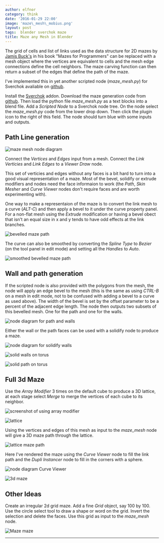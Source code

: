 ```yaml
---
author: elfnor
category: think
date: '2016-01-29 22:00'
image: 'maze\_mesh\_mobius.png'
layout: post
tags:  blender sverchok maze
title: Maze any Mesh in Blender
---
```


<meta property="og:image"
    content="/images/maze_mesh_mobius.png" />
The grid of cells and list of links used as the data structure for 2D mazes by [Jamis Buck\'s](http://weblog.jamisbuck.org/2011/2/7/maze-generation-algorithm-recap) in his book \"Mazes for Programmers\" can be replaced with a mesh object where the vertices are equivalent to cells and the mesh edge connections define the cell neighbors. The maze carving function can then return a subset of the edges that define the path of the maze.

I\'ve implemented this in yet another scripted node (*maze\_mesh.py*) for Sverchok avaliable on [github](https://github.com/elfnor/mazes).

Install the [Sverchok](http://nikitron.cc.ua/sverchok_en.html) addon. Download the maze generation code from [github](https://github.com/elfnor/mazes). Then load the python file *maze\_mesh.py* as a text blocks into a blend file. Add a *Scripted Node* to a Sverchok node tree. On the node select the *maze\_mesh.py* code from the lower drop down. Then click the plugin icon to the right of this field. The node should turn blue with some inputs and outputs.

## Path Line generation

![maze mesh node diagram](%7B%7B%20site.baseurl%20%7D%7D/images/maze_mesh_node_diagram.png)

Connect the *Vertices* and *Edges* input from a mesh. Connect the *Link Verticies* and *Link Edges* to a *Viewer Draw* node.

This set of verticies and edges without any faces is a bit hard to turn into a good visual representation of a maze. Most of the bevel, solidify or extrude modifiers and nodes need the face informaion to work (the *Path*, *Skin Mesher* and *Curve Viewer* nodes don\'t require faces and are worth experimenting with).

One way to make a representaion of the maze is to convert the link mesh to a curve (*ALT-C*) and then apply a bevel to it under the curve property panel. For a non-flat mesh using the *Extrude* modification or having a bevel obect that isn\'t an equal size in x and y tends to have odd effects at the link branches.

![bevelled maze path](%7B%7B%20site.baseurl%20%7D%7D/images/maze_mesh_bevel_path.png)

The curve can also be smoothed by converting the *Spline Type* to *Bezier* (on the tool panel in edit mode) and setting all the *Handles* to *Auto*.

![smoothed bevelled maze path](%7B%7B%20site.baseurl%20%7D%7D/images/maze_mesh_bevel_path_smooth.png)

## Wall and path generation

If the scripted node is also provided with the polygons from the mesh, the node will apply an edge bevel to the mesh (this is the same as using *CTRL-B* on a mesh in edit mode, not to be confused with adding a bevel to a curve as used above). The width of the bevel is set by the offset parameter to be a percent of the adjacent edge length. The node then outputs two subsets of this bevelled mesh. One for the path and one for the walls.

![node diagram for path and walls](%7B%7B%20site.baseurl%20%7D%7D/images/maze_mesh_path_wall_nodes.png)

Either the wall or the path faces can be used with a solidify node to produce a maze.

![node diagram for solidify walls](%7B%7B%20site.baseurl%20%7D%7D/images/maze_mesh_solidify_walls.png)

![solid walls on torus](%7B%7B%20site.baseurl%20%7D%7D/images/maze_mesh_torus_walls.png)

![solid path on torus](%7B%7B%20site.baseurl%20%7D%7D/images/maze_mesh_torus_path.png)

## Full 3d Maze

Use the *Array Modifier* 3 times on the default cube to produce a 3D lattice, at each stage
select *Merge* to merge the vertices of each cube to its neighbor.

![screenshot of using array modifier](%7B%7B%20site.baseurl%20%7D%7D/images/maze_mesh_array.png)

![lattice](%7B%7B%20site.baseurl%20%7D%7D/images/maze_mesh_lattice.png)

Using the vertices and edges of this mesh as input to the *maze\_mesh* node will give a 3D maze path through the lattice.

![lattice maze path](%7B%7B%20site.baseurl%20%7D%7D/images/maze_mesh_lattice_path.png)

Here I\'ve rendered the maze using the *Curve Viewer* node to fill the link path and the *Dupli Instancer* node to fill in the corners with a sphere.

![node diagram Curve Viewer](%7B%7B%20site.baseurl%20%7D%7D/images/maze_mesh_lattice_nodes.png)

![3d maze](%7B%7B%20site.baseurl%20%7D%7D/images/maze_mesh_3d_016.png)

## Other Ideas

Create an irregular 2d grid maze. Add a fine *Grid* object, say 100 by 100. Use the circle select tool to draw a shape or word on the grid. Invert the selection and delete the faces. Use this grid as input to the *maze\_mesh* node.

![Maze maze](%7B%7B%20site.baseurl%20%7D%7D/images/maze_mesh_shaped_grid.png)

------------------------------------------------------------------------
